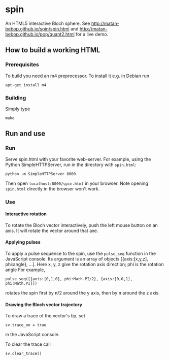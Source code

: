 # spin

An HTML5 interactive Bloch sphere.
See http://matan-bebop.github.io/spin/spin.html and http://matan-bebop.github.io/pop/quant2.html for a live demo.

## How to build a working HTML

### Prerequisites

To build you need an m4 preprocessor.
To install it e.g. in Debian run

```
apt-get install m4
```

### Building

Simply type

```
make
```

## Run and use

### Run

Serve spin.html with your favorite web-server.
For example, using the Python SimpleHTTPServer, run in the directory with ``spin.html``:
```
python -m SimpleHTTPServer 8000
```
Then open ``localhost:8000/spin.html`` in your browser.
Note opening ``spin.html`` directly in the browser won't work.

### Use

#### Interactive rotation
To rotate the Bloch vector interactively, push the left mouse button on an axis.
It will rotate the vector around that axe.

#### Applying pulses
To apply a pulse sequence to the spin, use the ``pulse_seq`` function in the JavaScript console.
Its argument is an array of objects [{axis:[x,y,z], phi:angle}, ...].
Here x, y, z give the rotation axis direction; phi is the rotation angle
For example,

```
pulse_seq([{axis:[0,1,0], phi:Math.PI/2}, {axis:[0,0,1], phi:Math.PI}])
```

rotates the spin first by π/2 around the y axis, then by π around the z axis.

#### Drawing the Bloch vector trajectory
To draw a trace of the vector's tip, set
```
sv.trace_on = true
```
in the JavaScript console.

To clear the trace call
```
sv.clear_trace()
```
